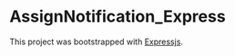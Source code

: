 # AssignNotification_Express
This project was bootstrapped with [Expressjs](http://expressjs.com/).
